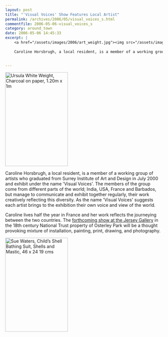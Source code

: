 ```yaml
---
layout: post
title: "'Visual Voices' Show Features Local Artist"
permalink: /archives/2006/05/visual_voices_s.html
commentfile: 2006-05-06-visual_voices_s
category: around_town
date: 2006-05-06 14:45:33
excerpt: |
    <a href="/assets/images/2006/art_weight.jpg"><img src="/assets/images/2006/art_weight-thumb.jpg" width="100" height="150" alt="Ursula White   Weight, Charcoal on paper, 1.20m x 1m" class="photo right"/></a>
    
    Caroline Horsbrugh, a local resident, is a member of a working group of artists who graduated from Surrey Institute of Art and Design in July 2000 and exhibit under the name 'Visual Voices'.  The members of the group come from different parts of the world; India, USA, France and Barbados, but manage to communicate and exhibit together regularly, their work creatively reflecting this diversity.  As the name 'Visual Voices' suggests each artist brings to the exhibition their own voice and view of the world.
    

---
```


<a href="/assets/images/2006/art_weight.jpg"><img src="/assets/images/2006/art_weight-thumb.jpg" width="200" height="300" alt="Ursula White   Weight, Charcoal on paper, 1.20m x 1m" class="photo right"/></a>

Caroline Horsbrugh, a local resident, is a member of a working group of artists who graduated from Surrey Institute of Art and Design in July 2000 and exhibit under the name 'Visual Voices'. The members of the group come from different parts of the world; India, USA, France and Barbados, but manage to communicate and exhibit together regularly, their work creatively reflecting this diversity. As the name 'Visual Voices' suggests each artist brings to the exhibition their own voice and view of the world.

Caroline lives half the year in France and her work reflects the journeying between the two countries. The [forthcoming show at the Jersey Gallery](/event/Exhibition/200604171602) in the 18th century National Trust property of Osterley Park will be a thought provoking mixture of installation, painting, print, drawing, and photography.

<img alt="Sue Waters, Child’s Shell Bathing Suit, Shells and Mastic, 46 x 24 19 cms" src="/assets/images/2006/art_shell.jpg" width="200" height="300" class="photo" /></a>
